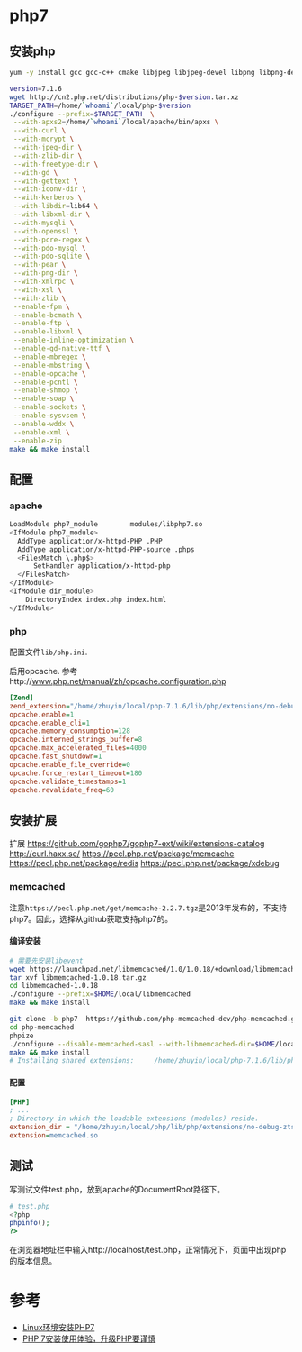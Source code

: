 # php7

## 安装php

```sh
yum -y install gcc gcc-c++ cmake libjpeg libjpeg-devel libpng libpng-devel freetype freetype-devel libxml2 libxml2-devel pcre-devel libmcrypt libmcrypt-devel libxslt-devel

version=7.1.6
wget http://cn2.php.net/distributions/php-$version.tar.xz
TARGET_PATH=/home/`whoami`/local/php-$version
./configure --prefix=$TARGET_PATH  \
 --with-apxs2=/home/`whoami`/local/apache/bin/apxs \
 --with-curl \
 --with-mcrypt \
 --with-jpeg-dir \
 --with-zlib-dir \
 --with-freetype-dir \
 --with-gd \
 --with-gettext \
 --with-iconv-dir \
 --with-kerberos \
 --with-libdir=lib64 \
 --with-libxml-dir \
 --with-mysqli \
 --with-openssl \
 --with-pcre-regex \
 --with-pdo-mysql \
 --with-pdo-sqlite \
 --with-pear \
 --with-png-dir \
 --with-xmlrpc \
 --with-xsl \
 --with-zlib \
 --enable-fpm \
 --enable-bcmath \
 --enable-ftp \
 --enable-libxml \
 --enable-inline-optimization \
 --enable-gd-native-ttf \
 --enable-mbregex \
 --enable-mbstring \
 --enable-opcache \
 --enable-pcntl \
 --enable-shmop \
 --enable-soap \
 --enable-sockets \
 --enable-sysvsem \
 --enable-wddx \
 --enable-xml \
 --enable-zip
make && make install
```

## 配置

### apache

```sh
LoadModule php7_module        modules/libphp7.so
<IfModule php7_module>
  AddType application/x-httpd-PHP .PHP
  AddType application/x-httpd-PHP-source .phps
  <FilesMatch \.php$>
      SetHandler application/x-httpd-php
  </FilesMatch>
</IfModule>
<IfModule dir_module>
    DirectoryIndex index.php index.html
</IfModule>
```

### php

配置文件`lib/php.ini`.

启用opcache. 参考http://www.php.net/manual/zh/opcache.configuration.php

```ini
[Zend]
zend_extension="/home/zhuyin/local/php-7.1.6/lib/php/extensions/no-debug-zts-20160303/opcache.so"
opcache.enable=1
opcache.enable_cli=1
opcache.memory_consumption=128
opcache.interned_strings_buffer=8
opcache.max_accelerated_files=4000
opcache.fast_shutdown=1
opcache.enable_file_override=0
opcache.force_restart_timeout=180
opcache.validate_timestamps=1
opcache.revalidate_freq=60
```

## 安装扩展

扩展
https://github.com/gophp7/gophp7-ext/wiki/extensions-catalog
http://curl.haxx.se/
https://pecl.php.net/package/memcache
https://pecl.php.net/package/redis
https://pecl.php.net/package/xdebug

### memcached

注意`https://pecl.php.net/get/memcache-2.2.7.tgz`是2013年发布的，不支持php7。因此，选择从github获取支持php7的。

#### 编译安装

```sh
# 需要先安装libevent
wget https://launchpad.net/libmemcached/1.0/1.0.18/+download/libmemcached-1.0.18.tar.gz
tar xvf libmemcached-1.0.18.tar.gz
cd libmemcached-1.0.18
./configure --prefix=$HOME/local/libmemcached
make && make install

git clone -b php7  https://github.com/php-memcached-dev/php-memcached.git --depth=1
cd php-memcached
phpize
./configure --disable-memcached-sasl --with-libmemcached-dir=$HOME/local/libmemcached --with-php-config=$HOME/local/php/bin/php-config
make && make install
# Installing shared extensions:     /home/zhuyin/local/php-7.1.6/lib/php/extensions/no-debug-zts-20160303/
```

#### 配置

```ini
[PHP]
; ...
; Directory in which the loadable extensions (modules) reside.
extension_dir = "/home/zhuyin/local/php/lib/php/extensions/no-debug-zts-20160303/"
extension=memcached.so
```

## 测试

写测试文件test.php，放到apache的DocumentRoot路径下。

```php
# test.php
<?php
phpinfo();
?>
```
在浏览器地址栏中输入http://localhost/test.php，正常情况下，页面中出现php的版本信息。

# 参考

- [Linux环境安装PHP7](http://blog.csdn.net/u013474436/article/details/52838496)
- [PHP 7安装使用体验，升级PHP要谨慎](http://www.phpxs.com/j/php7/1001234/)
